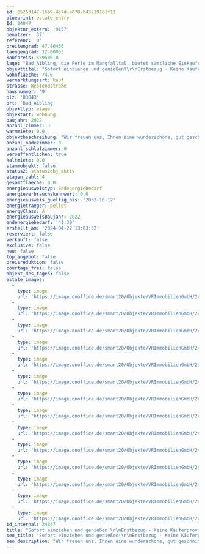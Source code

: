 ```yaml
---
id: 65253147-16b9-4e7d-a878-b43219181f11
blueprint: estate_entry
Id: 24847
objektnr_extern: '9157'
benutzer: '37'
referenz: '0'
breitengrad: 47.86436
laengengrad: 12.00053
kaufpreis: 559500.0
lage: "Bad Aibling, die Perle im Mangfalltal, bietet sämtliche Einkaufsmöglichkeiten, Ärzte, Apotheken, Bahnhof, Kindertagesstätten sowie Kindergärten und alle Schulen sind vor Ort und jeweils in wenigen Minuten zu Fuß bzw. mit dem Fahrrad erreichbar.\r\n\r\nFür die Freizeitgestaltung können die Therme mit Schwimmbad, Eishalle und das Freibad in Harthausen genutzt werden. Fahrrad- und Fußwege verbinden Bad Aibling in alle Himmelsrichtungen mit anderen Orten in der Umgebung und führen auch innerhalb der Stadt mit kurzen Wegen zum Ziel. Der wunderschön angelegte Kurpark bietet ebenfalls gute Erholungsmöglichkeiten. Die BAB München-Salzburg, Auffahrt Bad Aibling ist in 5 Autominuten erreichbar. Es besteht Bahnanschluss an die Linie Rosenheim-Holzkirchen (mit S-Bahnvertaktung bis München). \r\n\r\nFür Sportbegeisterte gibt es zahlreiche Möglichkeiten in der Stadt und der näheren Umgebung, z. B. Reiten, Inlineskaten, Radfahren, Nordic Walking, Joggen, Tennis, Ski fahren, Langlaufen, Fußball, Golf um nur einige zu nennen."
objekttitel: "Sofort einziehen und genießen!\r\nErstbezug - Keine Käuferprovision!"
wohnflaeche: 74.0
vermarktungsart: kauf
strasse: Westendstraße
hausnummer: '9'
plz: '83043'
ort: 'Bad Aibling'
objekttyp: etage
objektart: wohnung
baujahr: 2022
anzahl_zimmer: 3
warmmiete: 0.0
objektbeschreibung: "Wir freuen uns, Ihnen eine wunderschöne, gut geschnittene 3 Zi.-ETW anbieten zu dürfen.\r\nDiese von Licht durchflutete Einheit befindet sich im 1. OG eines modernen Wohn- und Geschäftshauses, wurde 2022 /2023 in massiver Bauweise errichtet und ist unterteilt in den Wohn-Essbereich, 2 Schlafräume, Flur und das moderne Badezimmer (Dusche, WC, Waschbecken und Anschluss für Waschmaschine) mit Fenster. \r\n\r\nVom sonnigen Südbalkon besteht ein Ausblick zum Wendelstein und bis zu den \r\nChiemgauer Bergen. \r\n\r\nIn den Wohn- und Schlafräumen wurde Landhausdiele Eiche verlegt, das Bad und der Flur sind modern und großformatig mit Feinsteinzeug gefliest.\r\n\r\nEin Lift bringt die Bewohner komfortabel von der Tiefgarage bis in das 1. Obergeschoss. Die \r\nWohnung ist barrierefrei erreichbar. Das Gebäude erfüllt die Kriterien der Effizienzhaus-Stufe 55.\r\n\r\nEine Pelletheizung sorgt über die Fußbodenheizung für Wärme und Warmwasser. Jeder Raum ist für sich über einen Thermostat separat regelbar. Die Belüftungsanlage mit Wärmerückgewinnung sorgt für ein angenehmes Raumklima. \r\n\r\nIm Kellerabteil lassen sich Sportgeräte oder Vorräte unterbringen.\r\n\r\nSichern Sie sich diese wunderschöne Eigentumswohnung! Sie finden hier ein sehr interessantes Objekt, Neubau/Erstbezug, hochwertig ausgestattet, durchdacht geplant, in bester Lage!"
anzahl_badezimmer: 0
anzahl_schlafzimmer: 0
veroeffentlichen: true
kaltmiete: 0.0
stammobjekt: false
status2: status2obj_aktiv
etagen_zahl: 4
gesamtflaeche: 0.0
energieausweistyp: Endenergiebedarf
energieverbrauchskennwert: 0.0
energieausweis_gueltig_bis: '2032-10-12'
energietraeger: pellet
energyClass: A
energieausweisBaujahr: 2022
endenergiebedarf: '41.30'
erstellt_am: '2024-04-22 13:03:32'
reserviert: false
verkauft: false
exclusive: false
neu: false
top_angebot: false
preisreduktion: false
courtage_frei: false
objekt_des_tages: false
estate_images:
  -
    type: image
    url: 'https://image.onoffice.de/smart20/Objekte/VRImmobilienGmbH/24847/feceb127-4c90-4a0e-98d4-679bc17e2483.jpg'
  -
    type: image
    url: 'https://image.onoffice.de/smart20/Objekte/VRImmobilienGmbH/24847/424c70a1-975c-4554-b716-a2e4208daa1d.jpg'
  -
    type: image
    url: 'https://image.onoffice.de/smart20/Objekte/VRImmobilienGmbH/24847/db4bd338-9a7e-47b4-8bb2-4dfd345feed7.jpg'
  -
    type: image
    url: 'https://image.onoffice.de/smart20/Objekte/VRImmobilienGmbH/24847/1361b45f-64c9-409a-8eea-a627096dbf8b.jpg'
  -
    type: image
    url: 'https://image.onoffice.de/smart20/Objekte/VRImmobilienGmbH/24847/f51d1122-4f2f-4c15-849f-04d5a4174cca.jpg'
  -
    type: image
    url: 'https://image.onoffice.de/smart20/Objekte/VRImmobilienGmbH/24847/09d962a9-bb21-4527-81e7-593d884764c3.jpg'
  -
    type: image
    url: 'https://image.onoffice.de/smart20/Objekte/VRImmobilienGmbH/24847/2c0c9c25-a8ec-448d-90f6-7143877f6444.jpg'
  -
    type: image
    url: 'https://image.onoffice.de/smart20/Objekte/VRImmobilienGmbH/24847/7c25a6de-4d75-4ae2-a13f-4e181e4bc607.jpg'
  -
    type: image
    url: 'https://image.onoffice.de/smart20/Objekte/VRImmobilienGmbH/24847/ff45ac89-0c9b-440b-af7e-545a08e5be1f.jpg'
  -
    type: image
    url: 'https://image.onoffice.de/smart20/Objekte/VRImmobilienGmbH/24847/1059e4f2-fff8-47a1-9b94-9d6a7fed67e4.jpg'
  -
    type: image
    url: 'https://image.onoffice.de/smart20/Objekte/VRImmobilienGmbH/24847/8f6b609d-e89c-481d-a5f9-d1e1a99495a5.jpg'
  -
    type: image
    url: 'https://image.onoffice.de/smart20/Objekte/VRImmobilienGmbH/24847/774eab79-5238-4265-a5c5-90ac93821641.jpg'
  -
    type: image
    url: 'https://image.onoffice.de/smart20/Objekte/VRImmobilienGmbH/24847/20d7458b-e520-479a-b534-cc99bb761e11.jpg'
  -
    type: image
    url: 'https://image.onoffice.de/smart20/Objekte/VRImmobilienGmbH/24847/a1be7ce2-66cb-4c43-aa44-364de8b5b4a7.jpg'
id_internal: 24847
title: "Sofort einziehen und genießen!\r\nErstbezug - Keine Käuferprovision!"
seo_title: "Sofort einziehen und genießen!\r\nErstbezug - Keine Käuferprovision!"
seo_description: "Wir freuen uns, Ihnen eine wunderschöne, gut geschnittene 3 Zi.-ETW anbieten zu dürfen.\r\nDiese von Licht durchflutete Einheit befindet sich im 1. OG eines mod"
---
```

